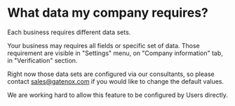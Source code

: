 # What data my company requires?

Each business requires different data sets.&#x20;

Your business may requires all fields or specific set of data. Those requirement are visible in "Settings" menu, on "Company information" tab, in "Verification" section.

Right now those data sets are configured via our consultants, so please contact [sales@gatenox.com](mailto:sales@gatenox.com) if you would like to change the default values.

We are working hard to allow this feature to be configured by Users directly.
